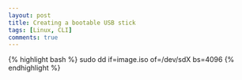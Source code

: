 ```yaml
---
layout: post
title: Creating a bootable USB stick
tags: [Linux, CLI]
comments: true
---
```


{% highlight bash %}
sudo dd if=image.iso of=/dev/sdX bs=4096
{% endhighlight %}

